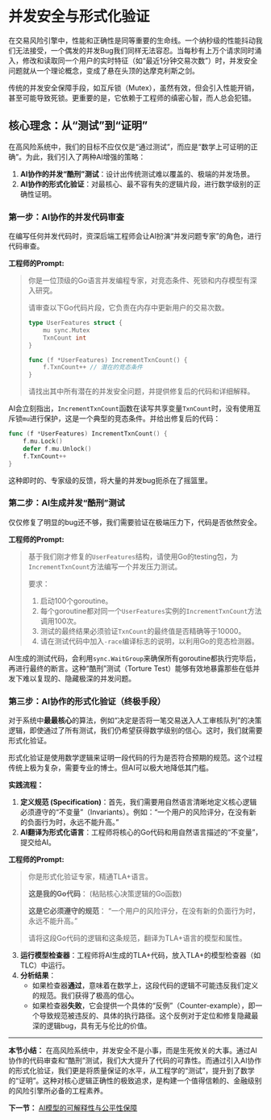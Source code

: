 # 并发安全与形式化验证

在交易风险引擎中，性能和正确性是同等重要的生命线。一个纳秒级的性能抖动我们无法接受，一个偶发的并发Bug我们同样无法容忍。当每秒有上万个请求同时涌入，修改和读取同一个用户的实时特征（如“最近1分钟交易次数”）时，并发安全问题就从一个理论概念，变成了悬在头顶的达摩克利斯之剑。

传统的并发安全保障手段，如互斥锁（Mutex），虽然有效，但会引入性能开销，甚至可能导致死锁。更重要的是，它依赖于工程师的缜密心智，而人总会犯错。

## 核心理念：从“测试”到“证明”

在高风险系统中，我们的目标不应仅仅是“通过测试”，而应是“数学上可证明的正确”。为此，我们引入了两种AI增强的策略：
1.  **AI协作的并发“酷刑”测试**：设计出传统测试难以覆盖的、极端的并发场景。
2.  **AI协作的形式化验证**：对最核心、最不容有失的逻辑片段，进行数学级别的正确性证明。

### 第一步：AI协作的并发代码审查

在编写任何并发代码时，资深后端工程师会让AI扮演“并发问题专家”的角色，进行代码审查。

**工程师的Prompt:**
> 你是一位顶级的Go语言并发编程专家，对竞态条件、死锁和内存模型有深入研究。
>
> 请审查以下Go代码片段，它负责在内存中更新用户的交易次数。
> ```go
> type UserFeatures struct {
>     mu sync.Mutex
>     TxnCount int
> }
>
> func (f *UserFeatures) IncrementTxnCount() {
>     f.TxnCount++ // 潜在的竞态条件
> }
> ```
> 请找出其中所有潜在的并发安全问题，并提供修复后的代码和详细解释。

AI会立刻指出，`IncrementTxnCount`函数在读写共享变量`TxnCount`时，没有使用互斥锁`mu`进行保护，这是一个典型的竞态条件。并给出修复后的代码：
```go
func (f *UserFeatures) IncrementTxnCount() {
    f.mu.Lock()
    defer f.mu.Unlock()
    f.TxnCount++
}
```
这种即时的、专家级的反馈，将大量的并发bug扼杀在了摇篮里。

### 第二步：AI生成并发“酷刑”测试

仅仅修复了明显的bug还不够，我们需要验证在极端压力下，代码是否依然安全。

**工程师的Prompt:**
> 基于我们刚才修复的`UserFeatures`结构，请使用Go的testing包，为`IncrementTxnCount`方法编写一个并发压力测试。
>
> 要求：
> 1.  启动100个goroutine。
> 2.  每个goroutine都对同一个`UserFeatures`实例的`IncrementTxnCount`方法调用100次。
> 3.  测试的最终结果必须验证`TxnCount`的最终值是否精确等于10000。
> 4.  请在测试代码中加入`-race`编译标志的说明，以利用Go的竞态检测器。

AI生成的测试代码，会利用`sync.WaitGroup`来确保所有goroutine都执行完毕后，再进行最终的断言。这种“酷刑”测试（Torture Test）能够有效地暴露那些在低并发下难以复现的、隐藏极深的并发问题。

### 第三步：AI协作的形式化验证（终极手段）

对于系统中**最最核心**的算法，例如“决定是否将一笔交易送入人工审核队列”的决策逻辑，即使通过了所有测试，我们仍希望获得数学级别的信心。这时，我们就需要形式化验证。

形式化验证是使用数学逻辑来证明一段代码的行为是否符合预期的规范。这个过程传统上极为复杂，需要专业的博士。但AI可以极大地降低其门槛。

**实践流程：**
1.  **定义规范 (Specification)**：首先，我们需要用自然语言清晰地定义核心逻辑必须遵守的“不变量”（Invariants）。例如：“一个用户的风险评分，在没有新的负面行为时，永远不能升高。”
2.  **AI翻译为形式化语言**：工程师将核心的Go代码和用自然语言描述的“不变量”，提交给AI。

**工程师的Prompt:**
> 你是形式化验证专家，精通TLA+语言。
>
> **这是我的Go代码**：
> (粘贴核心决策逻辑的Go函数)
>
> **这是它必须遵守的规范**：
> “一个用户的风险评分，在没有新的负面行为时，永远不能升高。”
>
> 请将这段Go代码的逻辑和这条规范，翻译为TLA+语言的模型和属性。

3.  **运行模型检查器**：工程师将AI生成的TLA+代码，放入TLA+的模型检查器（如TLC）中运行。
4.  **分析结果**：
    - 如果检查器**通过**，意味着在数学上，这段代码的逻辑不可能违反我们定义的规范。我们获得了极高的信心。
    - 如果检查器**失败**，它会提供一个具体的“反例”（Counter-example），即一个导致规范被违反的、具体的执行路径。这个反例对于定位和修复隐藏最深的逻辑bug，具有无与伦比的价值。

---

**本节小结：** 在高风险系统中，并发安全不是小事，而是生死攸关的大事。通过AI协作的代码审查和“酷刑”测试，我们大大提升了代码的可靠性。而通过引入AI协作的形式化验证，我们更是将质量保证的水平，从工程学的“测试”，提升到了数学的“证明”。这种对核心逻辑正确性的极致追求，是构建一个值得信赖的、金融级别的风险引擎所必备的工程素养。

**下一节：** [AI模型的可解释性与公平性保障](explainable-ai.md)